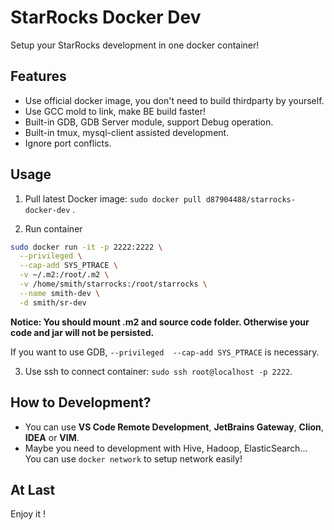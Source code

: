 # StarRocks Docker Dev
Setup your StarRocks development in one docker container!

## Features

* Use official docker image, you don't need to build thirdparty by yourself.
* Use GCC mold to link, make BE build faster!
* Built-in GDB, GDB Server module, support Debug operation.
* Built-in tmux, mysql-client assisted development.
* Ignore port conflicts.

## Usage

1. Pull latest Docker image: `sudo docker pull d87904488/starrocks-docker-dev` .

2. Run container

```bash
sudo docker run -it -p 2222:2222 \
  --privileged \
  --cap-add SYS_PTRACE \
  -v ~/.m2:/root/.m2 \
  -v /home/smith/starrocks:/root/starrocks \
  --name smith-dev \
  -d smith/sr-dev
```

**Notice: You should mount .m2 and source code folder. Otherwise your code and jar will not be persisted.**

If you want to use GDB, `--privileged  --cap-add SYS_PTRACE` is necessary.

3. Use ssh to connect container: `sudo ssh root@localhost -p 2222`.

## How to Development?

* You can use **VS Code Remote Development**, **JetBrains Gateway**, **Clion**, **IDEA** or **VIM**.
* Maybe you need to development with Hive, Hadoop, ElasticSearch... You can use `docker network` to setup network easily!

## At Last

Enjoy it !
